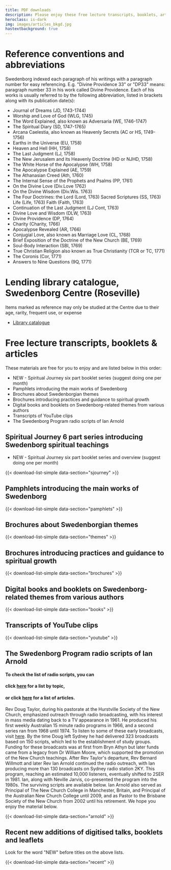 ```yaml
---
title: PDF downloads
description: Please enjoy these free lecture transcripts, booklets, articles
heroclass: is-dark
img: images/articles_bkgd.jpg
hastextbackground: true
---
```


# Reference conventions and abbreviations

Swedenborg indexed each paragraph of his writings with a paragraph number for easy referencing. E.g. "Divine Providence 33" or "DP33" means: paragraph number 33 in his work called Divine Providence. Each of his works is usually referred to by the following abbreviation, listed in brackets along with its publication date(s):
- Journal of Dreams (JD, 1743-1744)
- Worship and Love of God (WLG, 1745)
- The Word Explained, also known as Adversaria (WE, 1746-1747)
- The Spiritual Diary (SD, 1747-1765)
- Arcana Caelestia, also known as Heavenly Secrets (AC or HS, 1749-1756)
- Earths in the Universe (EU, 1758)
- Heaven and Hell (HH, 1758)
- The Last Judgment (LJ, 1758)
- The New Jerusalem and its Heavenly Doctrine (HD or NJHD, 1758)
- The White Horse of the Apocalypse (WH, 1758)
- The Apocalypse Explained (AE, 1759)
- The Athanasian Creed (Ath, 1760)
- The Internal Sense of the Prophets and Psalms (PP, 1761)
- On the Divine Love (Div.Love 1762)
- On the Divine Wisdom (Div.Wis. 1763)
- The Four Doctrines:
	the Lord (Lord, 1763)
	Sacred Scriptures (SS, 1763)
	Life (Life, 1763)
	Faith (Faith, 1763)
- Continuation of the Last Judgment (LJ Cont, 1763)
- Divine Love and Wisdom (DLW, 1763)
- Divine Providence (DP, 1764)
- Charity (Charity, 1766)
- Apocalypse Revealed (AR, 1766)
- Conjugial Love, also known as Marriage Love (CL, 1768)
- Brief Exposition of the Doctrine of the New Church (BE, 1769)
- Soul-Body Interaction (SBI, 1769)
- True Christian Religion also known as True Christianity (TCR or TC, 1771)
- The Coronis (Cor, 1771)
- Answers to Nine Questions (9Q, 1771)

# Lending library catalogue, Swedenborg Centre (Roseville)

Items marked as reference may only be studied at the Centre due to their age, rarity, frequent use, or expense
- [Library catalogue](https://static.swedenborg.com.au/pdf/books/swedenborgcentrelibrarycatalogue.pdf)

# Free lecture transcripts, booklets & articles

These materials are free for you to enjoy and are listed below in this order:
- NEW - Spiritual Journey six part booklet series (suggest doing one per month)
- Pamphlets introducing the main works of Swedenborg
- Brochures about Swedenborgian themes
- Brochures introducing practices and guidance to spiritual growth
- Digital books and booklets on Swedenborg-related themes from various authors
- Transcripts of YouTube clips
- The Swedenborg Program radio scripts of Ian Arnold

## Spiritual Journey 6 part series introducing Swedenborg spiritual teachings
- NEW - Spiritual Journey six part booklet series and overview (suggest doing one per month)

{{< download-list-simple data-section="sjourney" >}}

## Pamphlets introducing the main works of Swedenborg

{{< download-list-simple data-section="pamphlets" >}}

## Brochures about Swedenborgian themes

{{< download-list-simple data-section="themes" >}}

## Brochures introducing practices and guidance to spiritual growth

{{< download-list-simple data-section="brochures" >}}

## Digital books and booklets on Swedenborg-related themes from various authors

{{< download-list-simple data-section="books" >}}

## Transcripts of YouTube clips

{{< download-list-simple data-section="youtube" >}}

## The Swedenborg Program radio scripts of Ian Arnold

#### To check the list of radio scripts, you can
#### click [here](https://static.swedenborg.com.au/pdf/transcripts/000TopicIndex.pdf) for a list by topic,
#### or click [here](https://static.swedenborg.com.au/pdf/transcripts/000Index.pdf) for a list of articles.

Rev Doug Taylor, during his pastorate at the Hurstville Society of the New Church, emphasized outreach through radio broadcasting, with his interest in mass media dating back to a TV appearance in 1961. He produced his first weekly Australian 15 minute radio programs in 1966, and a second series ran from 1968 until 1974. To listen to some of these early broadcasts, visit [here](https://tinyurl.com/2wbptecx). By the time Doug left Sydney he had delivered 323 broadcasts based on 150 scripts, which led to the establishment of study groups. Funding for these broadcasts was at first from Bryn Athyn but later funds came from a legacy from Dr William Moore, which supported the promotion of the New Church teachings. After Rev Taylor's departure, Rev Bernard Willmott and later Rev Ian Arnold continued the radio outreach, with Ian producing more than 130 broadcasts on Sydney radio station 2KY. This program, reaching an estimated 10,000 listeners, eventually shifted to 2SER in 1981. Ian, along with Neville Jarvis, co-presented the program into the 1980s. The surviving scripts are available below. Ian Arnold also served as Principal of The New Church College in Manchester, Britain, and Principal of the Australian New Church College until 2009, and as Pastor to the Brisbane Society of the New Church from 2002 until his retirement. We hope you enjoy the material below.

{{< download-list-simple data-section="arnold" >}}

## Recent new additions of digitised talks, booklets and leaflets

Look for the word "NEW" before titles on the above lists.

{{< download-list-simple data-section="recent" >}}

